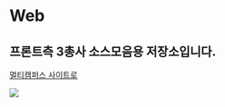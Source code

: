 # Web
## 프론트측 3총사 소스모음용 저장소입니다.
<a href="https://event.multicampus.com/multicampusmain">멀티캠퍼스 사이트로</a> <br>

<img src="https://event.multicampus.com/backend/images/promotion/PR010151/pc/visual-03.png">
